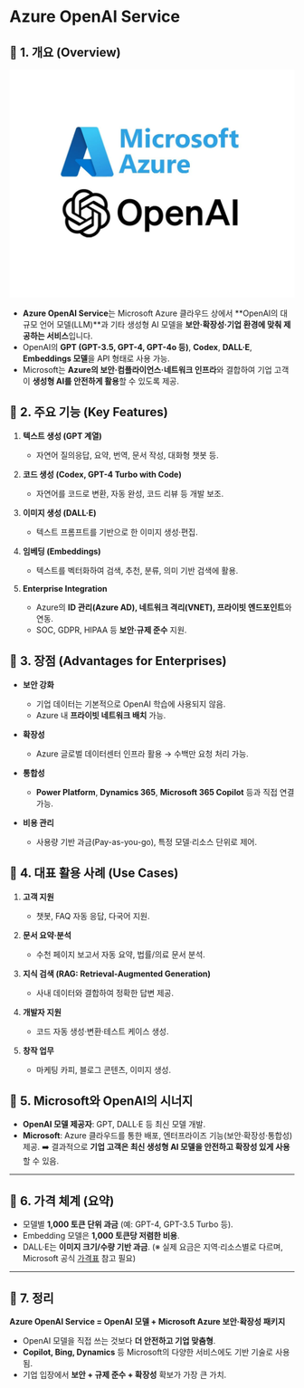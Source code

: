 # Azure OpenAI Service


## 🔹 1. 개요 (Overview)

![Azure OpenAI](https://github.com/KoreaEva/HOL/blob/master/AzureOpenAI/images/Azure_OpenAI.jpg?raw=true)

* **Azure OpenAI Service**는 Microsoft Azure 클라우드 상에서 \*\*OpenAI의 대규모 언어 모델(LLM)\*\*과 기타 생성형 AI 모델을 **보안·확장성·기업 환경에 맞춰 제공하는 서비스**입니다.
* OpenAI의 **GPT (GPT-3.5, GPT-4, GPT-4o 등)**, **Codex**, **DALL·E**, **Embeddings 모델**을 API 형태로 사용 가능.
* Microsoft는 **Azure의 보안·컴플라이언스·네트워크 인프라**와 결합하여 기업 고객이 **생성형 AI를 안전하게 활용**할 수 있도록 제공.

## 🔹 2. 주요 기능 (Key Features)

1. **텍스트 생성 (GPT 계열)**

   * 자연어 질의응답, 요약, 번역, 문서 작성, 대화형 챗봇 등.
2. **코드 생성 (Codex, GPT-4 Turbo with Code)**

   * 자연어를 코드로 변환, 자동 완성, 코드 리뷰 등 개발 보조.
3. **이미지 생성 (DALL·E)**

   * 텍스트 프롬프트를 기반으로 한 이미지 생성·편집.
4. **임베딩 (Embeddings)**

   * 텍스트를 벡터화하여 검색, 추천, 분류, 의미 기반 검색에 활용.
5. **Enterprise Integration**

   * Azure의 **ID 관리(Azure AD), 네트워크 격리(VNET), 프라이빗 엔드포인트**와 연동.
   * SOC, GDPR, HIPAA 등 **보안·규제 준수** 지원.


## 🔹 3. 장점 (Advantages for Enterprises)

* **보안 강화**

  * 기업 데이터는 기본적으로 OpenAI 학습에 사용되지 않음.
  * Azure 내 **프라이빗 네트워크 배치** 가능.
* **확장성**

  * Azure 글로벌 데이터센터 인프라 활용 → 수백만 요청 처리 가능.
* **통합성**

  * **Power Platform**, **Dynamics 365**, **Microsoft 365 Copilot** 등과 직접 연결 가능.
* **비용 관리**

  * 사용량 기반 과금(Pay-as-you-go), 특정 모델·리소스 단위로 제어.


## 🔹 4. 대표 활용 사례 (Use Cases)

1. **고객 지원**

   * 챗봇, FAQ 자동 응답, 다국어 지원.
2. **문서 요약·분석**

   * 수천 페이지 보고서 자동 요약, 법률/의료 문서 분석.
3. **지식 검색 (RAG: Retrieval-Augmented Generation)**

   * 사내 데이터와 결합하여 정확한 답변 제공.
4. **개발자 지원**

   * 코드 자동 생성·변환·테스트 케이스 생성.
5. **창작 업무**

   * 마케팅 카피, 블로그 콘텐츠, 이미지 생성.

## 🔹 5. Microsoft와 OpenAI의 시너지

* **OpenAI 모델 제공자**: GPT, DALL·E 등 최신 모델 개발.
* **Microsoft**: Azure 클라우드를 통한 배포, 엔터프라이즈 기능(보안·확장성·통합성) 제공.
  ➡️ 결과적으로 **기업 고객은 최신 생성형 AI 모델을 안전하고 확장성 있게 사용**할 수 있음.

---

## 🔹 6. 가격 체계 (요약)

* 모델별 **1,000 토큰 단위 과금** (예: GPT-4, GPT-3.5 Turbo 등).
* Embedding 모델은 **1,000 토큰당 저렴한 비용**.
* DALL·E는 **이미지 크기/수량 기반 과금**.
  (※ 실제 요금은 지역·리소스별로 다르며, Microsoft 공식 [가격표](https://azure.microsoft.com/pricing/details/cognitive-services/openai-service/) 참고 필요)

---

## 🔹 7. 정리

**Azure OpenAI Service = OpenAI 모델 + Microsoft Azure 보안·확장성 패키지**

* OpenAI 모델을 직접 쓰는 것보다 **더 안전하고 기업 맞춤형**.
* **Copilot, Bing, Dynamics** 등 Microsoft의 다양한 서비스에도 기반 기술로 사용됨.
* 기업 입장에서 **보안 + 규제 준수 + 확장성** 확보가 가장 큰 가치.